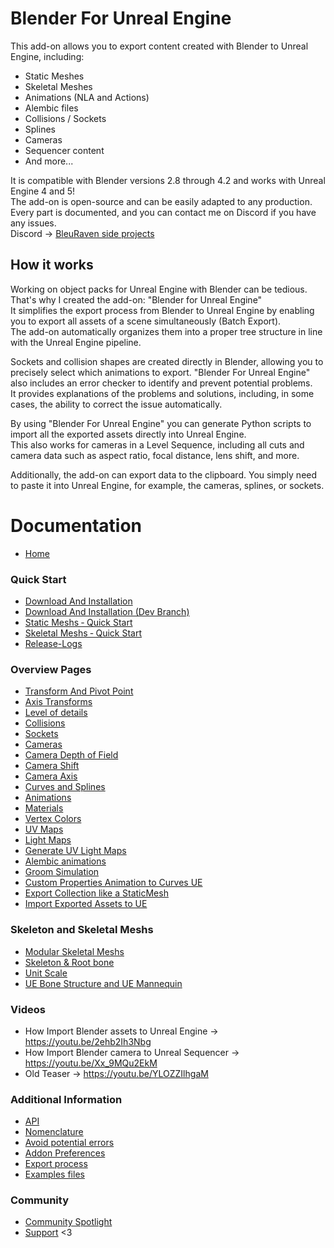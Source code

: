 # Blender For Unreal Engine

This add-on allows you to export content created with Blender to Unreal Engine, including:

- Static Meshes
- Skeletal Meshes
- Animations (NLA and Actions)
- Alembic files
- Collisions / Sockets
- Splines
- Cameras
- Sequencer content
- And more...

It is compatible with Blender versions 2.8 through 4.2 and works with Unreal Engine 4 and 5!  
The add-on is open-source and can be easily adapted to any production.  
Every part is documented, and you can contact me on Discord if you have any issues.  
Discord -> [BleuRaven side projects](https://discord.gg/XuYeGCFtxa)


## How it works

Working on object packs for Unreal Engine with Blender can be tedious. That's why I created the add-on: "Blender for Unreal Engine"  
It simplifies the export process from Blender to Unreal Engine by enabling you to export all assets of a scene simultaneously (Batch Export).  
The add-on automatically organizes them into a proper tree structure in line with the Unreal Engine pipeline.

Sockets and collision shapes are created directly in Blender, allowing you to precisely select which animations to export. "Blender For Unreal Engine" also includes an error checker to identify and prevent potential problems.  
It provides explanations of the problems and solutions, including, in some cases, the ability to correct the issue automatically.

By using "Blender For Unreal Engine" you can generate Python scripts to import all the exported assets directly into Unreal Engine.  
This also works for cameras in a Level Sequence, including all cuts and camera data such as aspect ratio, focal distance, lens shift, and more.

Additionally, the add-on can export data to the clipboard. 
You simply need to paste it into Unreal Engine, for example, the cameras, splines, or sockets.

# Documentation
- [Home](https://github.com/xavier150/Blender-For-UnrealEngine-Addons/wiki)

### Quick Start
- [Download And Installation](https://github.com/xavier150/Blender-For-UnrealEngine-Addons/wiki/Download-And-Installation)
- [Download And Installation (Dev Branch)](https://github.com/xavier150/Blender-For-UnrealEngine-Addons/wiki/Download-And-Installation-From-Dev-Branch)
- [Static Meshs ‐ Quick Start](https://github.com/xavier150/Blender-For-UnrealEngine-Addons/wiki/Static-Meshs-‐-Quick-Start)
- [Skeletal Meshs ‐ Quick Start](https://github.com/xavier150/Blender-For-UnrealEngine-Addons/wiki/Skeletal-Meshs-‐-Quick-Start)
- [Release-Logs](https://github.com/xavier150/Blender-For-UnrealEngine-Addons/wiki/Release-Logs)

### Overview Pages
- [Transform And Pivot Point](https://github.com/xavier150/Blender-For-UnrealEngine-Addons/wiki/Transform-And-Pivot-Point)
- [Axis Transforms](https://github.com/xavier150/Blender-For-UnrealEngine-Addons/wiki/Axis-Transforms)
- [Level of details](https://github.com/xavier150/Blender-For-UnrealEngine-Addons/wiki/Level-of-details)
- [Collisions](https://github.com/xavier150/Blender-For-UnrealEngine-Addons/wiki/Collisions)
- [Sockets](https://github.com/xavier150/Blender-For-UnrealEngine-Addons/wiki/Sockets)
- [Cameras](https://github.com/xavier150/Blender-For-UnrealEngine-Addons/wiki/Cameras)
- [Camera Depth of Field](https://github.com/xavier150/Blender-For-UnrealEngine-Addons/wiki/Camera-Depth-of-Field)
- [Camera Shift](https://github.com/xavier150/Blender-For-UnrealEngine-Addons/wiki/Camera-Shift)
- [Camera Axis](https://github.com/xavier150/Blender-For-UnrealEngine-Addons/wiki/Camera-Axis)
- [Curves and Splines](https://github.com/xavier150/Blender-For-UnrealEngine-Addons/wiki/Curve-and-Spline)
- [Animations](https://github.com/xavier150/Blender-For-UnrealEngine-Addons/wiki/Animations)
- [Materials](https://github.com/xavier150/Blender-For-UnrealEngine-Addons/wiki/Material)
- [Vertex Colors](https://github.com/xavier150/Blender-For-UnrealEngine-Addons/wiki/Vertex-Color)
- [UV Maps](https://github.com/xavier150/Blender-For-UnrealEngine-Addons/wiki/UV-Maps)
- [Light Maps](https://github.com/xavier150/Blender-For-UnrealEngine-Addons/wiki/Light-Maps)
- [Generate UV Light Maps](https://github.com/xavier150/Blender-For-UnrealEngine-Addons/wiki/Generate-UV-Light-Maps)
- [Alembic animations](https://github.com/xavier150/Blender-For-UnrealEngine-Addons/wiki/Alembic)
- [Groom Simulation](https://github.com/xavier150/Blender-For-UnrealEngine-Addons/wiki/Groom)
- [Custom Properties Animation to Curves UE](https://github.com/xavier150/Blender-For-UnrealEngine-Addons/wiki/Custom-Properties-Animation-to-Curves-UE)
- [Export Collection like a StaticMesh](https://github.com/xavier150/Blender-For-UnrealEngine-Addons/wiki/Export-collection-like-a-StaticMesh)
- [Import Exported Assets to UE](https://github.com/xavier150/Blender-For-UnrealEngine-Addons/wiki/How-import-assets)

### Skeleton and Skeletal Meshs
- [Modular Skeletal Meshs](https://github.com/xavier150/Blender-For-UnrealEngine-Addons/wiki/Modular-skeletal-mesh)
- [Skeleton & Root bone](https://github.com/xavier150/Blender-For-UnrealEngine-Addons/wiki/Skeleton-&-Root-bone)
- [Unit Scale](https://github.com/xavier150/Blender-For-UnrealEngine-Addons/wiki/Unit-Scale)
- [UE Bone Structure and UE Mannequin](https://github.com/xavier150/Blender-For-UnrealEngine-Addons/wiki/UE-Bone-Structure-and-UE-Mannequin)

### Videos
- How Import Blender assets to Unreal Engine -> https://youtu.be/2ehb2Ih3Nbg
- How Import Blender camera to Unreal Sequencer -> https://youtu.be/Xx_9MQu2EkM
- Old Teaser -> https://youtu.be/YLOZZIlhgaM

### Additional Information
- [API](https://github.com/xavier150/Blender-For-UnrealEngine-Addons/wiki/API)
- [Nomenclature](https://github.com/xavier150/Blender-For-UnrealEngine-Addons/wiki/Nomenclature)
- [Avoid potential errors](https://github.com/xavier150/Blender-For-UnrealEngine-Addons/wiki/How-avoid-potential-errors)
- [Addon Preferences](https://github.com/xavier150/Blender-For-UnrealEngine-Addons/wiki/Addon-Preferences)
- [Export process](https://github.com/xavier150/Blender-For-UnrealEngine-Addons/wiki/Export-process)
- [Examples files](https://github.com/xavier150/Blender-For-UnrealEngine-Addons/wiki/Examples-files)

### Community
- [Community Spotlight](https://github.com/xavier150/Blender-For-UnrealEngine-Addons/wiki/Community-Spotlight)
- [Support](https://github.com/xavier150/Blender-For-UnrealEngine-Addons/wiki/Support) <3
